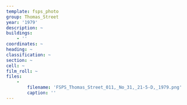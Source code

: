 ```yaml
---
template: fsps_photo
group: Thomas_Street
year: '1979'
description: ~
buildings:
    - ''
coordinates: ~
heading: ~
classification: ~
section: ~
cell: ~
film_roll: ~
files:
    -
        filename: 'FSPS_Thomas_Street_011,_No_31,_21-5-D,_1979.png'
        caption: ''
---
```

